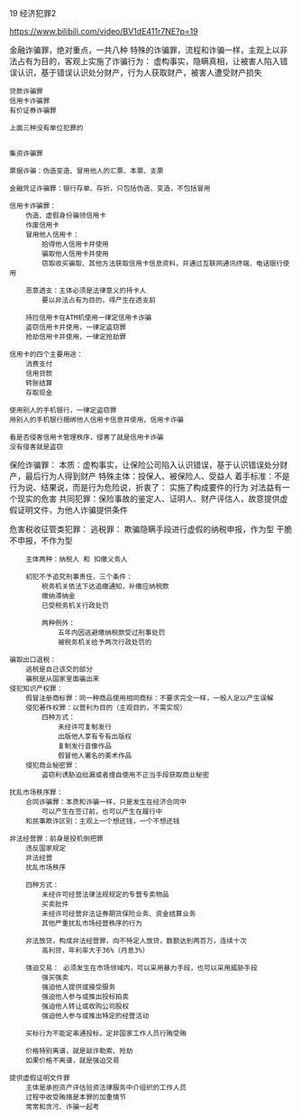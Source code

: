 19 经济犯罪2

https://www.bilibili.com/video/BV1dE411r7NE?p=19

金融诈骗罪，绝对重点，一共八种
	特殊的诈骗罪，流程和诈骗一样，主观上以非法占有为目的，客观上实施了诈骗行为：
		虚构事实，隐瞒真相，让被害人陷入错误认识，基于错误认识处分财产，行为人获取财产，被害人遭受财产损失
		
	贷款诈骗罪
	信用卡诈骗罪
	有价证券诈骗罪
	
	上面三种没有单位犯罪的
	
	
	集资诈骗罪
	
	票据诈骗：伪造变造、冒用他人的汇票、本票、支票
	
	金融凭证诈骗罪：银行存单、存折，只包括伪造、变造，不包括冒用
	
	信用卡诈骗罪： 
		伪造、虚假身份骗领信用卡
		作废信用卡
		冒用他人信用卡：
			拾得他人信用卡并使用
			骗取他人信用卡并使用
			窃取收买骗取、其他方法获取信用卡信息资料，并通过互联网通讯终端、电话银行使用
			
		恶意透支：主体必须是法律意义的持卡人
			要以非法占有为目的，得产生在透支前
	
		持捡信用卡在ATM机使用一律定信用卡诈骗
		盗窃信用卡并使用，一律定盗窃罪
		抢劫信用卡并使用，一律定抢劫罪
		
	信用卡的四个主要用途：
		消费支付
		信用贷款
		转账结算
		存取现金
	
	使用别人的手机银行，一律定盗窃罪
	用别人的手机银行捆绑他人信用卡信息并使用，信用卡诈骗
	
	看是否侵害信用卡管理秩序，侵害了就是信用卡诈骗
	没有侵害就是盗窃
	
保险诈骗罪：
	本质：虚构事实，让保险公司陷入认识错误，基于认识错误处分财产，最后行为人得到财产
	特殊主体：投保人、被保险人、受益人
	着手标准：不是行为说、结果说，而是行为危险说，折衷了：
		实施了构成要件的行为
		对法益有一个现实的危害
	共同犯罪：保险事故的鉴定人、证明人、财产评估人，故意提供虚假证明文件，为他人诈骗提供条件
	
危害税收征管类犯罪：
	逃税罪：
		欺骗隐瞒手段进行虚假的纳税申报，作为型
		干脆不申报，不作为型
		
		主体两种：纳税人 和 扣缴义务人
		
		初犯不予追究刑事责任，三个条件：
			税务机关依法下达追缴通知，补缴应纳税款
			缴纳滞纳金
			已受税务机关行政处罚
			
			两种例外：
				五年内因逃避缴纳税款受过刑事处罚
				被税务机关给予两次行政处罚的
				
	骗取出口退税：
		逃税是自己该交的部分
		骗税是从国家里面骗出来
	侵犯知识产权罪：
		假冒注册商标罪：同一种商品使用相同商标：不要求完全一样，一般人足以产生误解
		侵犯著作权罪：以营利为目的（主观目的，不需实现）
			四种方式：
				未经许可复制发行
				出版他人享有专有出版权
				复制发行音像作品
				假冒他人署名的美术作品
		侵犯商业秘密罪：
			盗窃利诱胁迫纰漏或者擅自使用不正当手段获取商业秘密
			
	扰乱市场秩序罪：
		合同诈骗罪：本质和诈骗一样，只是发生在经济合同中
			可以产生在签订前，也可以产生在履行中
		和民事欺诈区别：主观上一个想还钱，一个不想还钱
	
	非法经营罪：前身是投机倒把罪
		违反国家规定
		非法经营
		扰乱市场秩序
		
		四种方式：
			未经许可经营法律法规规定的专营专卖物品
			买卖批件
			未经许可经营非法证券期货保险业务、资金结算业务
			其他严重扰乱市场经营秩序的行为
			
		非法放贷，构成非法经营罪，向不特定人放贷，数额达到两百万，连续十次
			高利贷，年利率大于36%（月息3%）
			
		强迫交易： 必须发生在市场领域内，可以采用暴力手段，也可以采用威胁手段
			强买强卖
			强迫他人提供或接受服务
			强迫他人参与或推出投标拍卖
			强迫他人转让或收购公司股权
			强迫他人参与或推出特定的经营活动
		
		买标行为不能定串通投标，定非国家工作人员行贿受贿
		
		价格特别离谱，就是敲诈勒索、抢劫
		如果价格不离谱，就是强迫交易
		
	提供虚假证明文件罪
		主体是承担资产评估验资法律服务中介组织的工作人员
		过程中收受贿赂是本罪的加重情节
		常常和贪污、诈骗一起考
		
		
		
		
		
		
	
	
	





